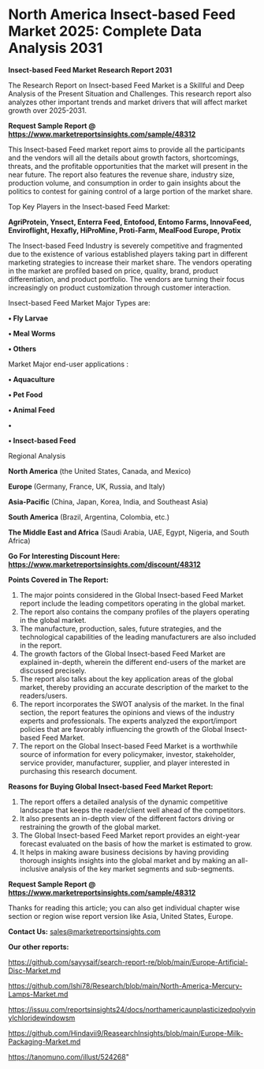 # North America Insect-based Feed Market 2025: Complete Data Analysis 2031

<strong>Insect-based Feed Market Research Report 2031</strong>

The Research Report on Insect-based Feed Market is a Skillful and Deep Analysis of the Present Situation and Challenges. This research report also analyzes other important trends and market drivers that will affect market growth over 2025-2031.

<strong>Request Sample Report @ <a href=https://www.marketreportsinsights.com/sample/48312>https://www.marketreportsinsights.com/sample/48312</a></strong>

This Insect-based Feed market report aims to provide all the participants and the vendors will all the details about growth factors, shortcomings, threats, and the profitable opportunities that the market will present in the near future. The report also features the revenue share, industry size, production volume, and consumption in order to gain insights about the politics to contest for gaining control of a large portion of the market share.

Top Key Players in the Insect-based Feed Market:

<strong>AgriProtein, Ynsect, Enterra Feed, Entofood, Entomo Farms, InnovaFeed, Enviroflight, Hexafly, HiProMine, Proti-Farm, MealFood Europe, Protix</strong>

The Insect-based Feed Industry is severely competitive and fragmented due to the existence of various established players taking part in different marketing strategies to increase their market share. The vendors operating in the market are profiled based on price, quality, brand, product differentiation, and product portfolio. The vendors are turning their focus increasingly on product customization through customer interaction.

Insect-based Feed Market Major Types are:

<strong>•  Fly Larvae

•  Meal Worms

•  Others</strong>

Market Major end-user applications :

<strong>•  Aquaculture

•  Pet Food

•  Animal Feed

•  

•  Insect-based Feed</strong>

Regional Analysis

</u><strong><b>North America</b></strong> (the United States, Canada, and Mexico)

<strong><b>Europe </b></strong>(Germany, France, UK, Russia, and Italy)

<strong><b>Asia-Pacific</b></strong> (China, Japan, Korea, India, and Southeast Asia)

<strong><b>South America</b></strong> (Brazil, Argentina, Colombia, etc.)

<strong><b>The Middle East and Africa</b></strong> (Saudi Arabia, UAE, Egypt, Nigeria, and South Africa)

<strong>Go For Interesting Discount Here: <a href=https://www.marketreportsinsights.com/discount/48312>https://www.marketreportsinsights.com/discount/48312</a></strong>

<strong>Points Covered in The Report:</strong>
<ol>
  <li>The major points considered in the Global Insect-based Feed Market report include the leading competitors operating in the global market.</li>
  <li>The report also contains the company profiles of the players operating in the global market.</li>
  <li>The manufacture, production, sales, future strategies, and the technological capabilities of the leading manufacturers are also included in the report.</li>
  <li>The growth factors of the Global Insect-based Feed Market are explained in-depth, wherein the different end-users of the market are discussed precisely.</li>
  <li>The report also talks about the key application areas of the global market, thereby providing an accurate description of the market to the readers/users.</li>
  <li>The report incorporates the SWOT analysis of the market. In the final section, the report features the opinions and views of the industry experts and professionals. The experts analyzed the export/import policies that are favorably influencing the growth of the Global Insect-based Feed Market.</li>
  <li>The report on the Global Insect-based Feed Market is a worthwhile source of information for every policymaker, investor, stakeholder, service provider, manufacturer, supplier, and player interested in purchasing this research document.</li>
</ol>
<strong>Reasons for Buying Global Insect-based Feed Market Report:</strong>

<ol>
  <li>The report offers a detailed analysis of the dynamic competitive landscape that keeps the reader/client well ahead of the competitors.</li>
  <li>It also presents an in-depth view of the different factors driving or restraining the growth of the global market.</li>
  <li>The Global Insect-based Feed Market report provides an eight-year forecast evaluated on the basis of how the market is estimated to grow.</li>
  <li>It helps in making aware business decisions by having providing thorough insights insights into the global market and by making an all-inclusive analysis of the key market segments and sub-segments.</li>
</ol>
<strong>Request Sample Report @ <a href=https://www.marketreportsinsights.com/sample/48312>https://www.marketreportsinsights.com/sample/48312</a></strong>


Thanks for reading this article; you can also get individual chapter wise section or region wise report version like Asia, United States, Europe.

<strong>Contact Us:</strong>
sales@marketreportsinsights.com

<strong>Our other reports:</strong>

<a href=https://github.com/sayysaif/search-report-re/blob/main/Europe-Artificial-Disc-Market.md>https://github.com/sayysaif/search-report-re/blob/main/Europe-Artificial-Disc-Market.md</a>

<a href=https://github.com/Ishi78/Research/blob/main/North-America-Mercury-Lamps-Market.md>https://github.com/Ishi78/Research/blob/main/North-America-Mercury-Lamps-Market.md</a>

<a href=https://issuu.com/reportsinsights24/docs/northamericaunplasticizedpolyvinylchloridewindowsm>https://issuu.com/reportsinsights24/docs/northamericaunplasticizedpolyvinylchloridewindowsm</a>

<a href=https://github.com/Hindavii9/ReasearchInsights/blob/main/Europe-Milk-Packaging-Market.md>https://github.com/Hindavii9/ReasearchInsights/blob/main/Europe-Milk-Packaging-Market.md</a>

<a href=https://tanomuno.com/illust/524268>https://tanomuno.com/illust/524268</a>"
